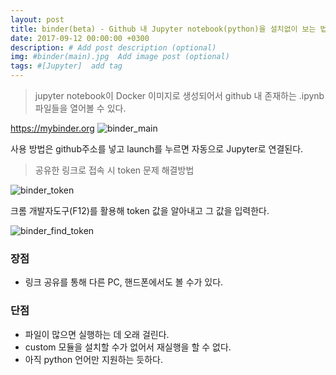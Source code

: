 ```yaml
---
layout: post
title: binder(beta) - Github 내 Jupyter notebook(python)을 설치없이 보는 법
date: 2017-09-12 00:00:00 +0300
description: # Add post description (optional)
img: #binder(main).jpg  Add image post (optional)
tags: #[Jupyter]  add tag
---
```

> jupyter notebook이 Docker 이미지로 생성되어서 github 내 존재하는 .ipynb 파일들을  열어볼 수 있다.

<https://mybinder.org>
![binder_main]({{site.baseurl}}/assets/img/binder(main).png)

사용 방법은 github주소를 넣고 launch를 누르면 자동으로 Jupyter로 연결된다.

> 공유한 링크로 접속 시 token 문제 해결방법

![binder_token]({{site.baseurl}}/assets/img/binder(token).png)

크롬 개발자도구(F12)를 활용해 token 값을 알아내고 그 값을 입력한다.

![binder_find_token]({{site.baseurl}}/assets/img/binder(token2).png)

### 장점
* 링크 공유를 통해 다른 PC, 핸드폰에서도 볼 수가 있다.

### 단점
* 파일이 많으면 실행하는 데 오래 걸린다.
* custom 모듈을 설치할 수가 없어서 재실행을 할 수 없다.
* 아직 python 언어만 지원하는 듯하다.


